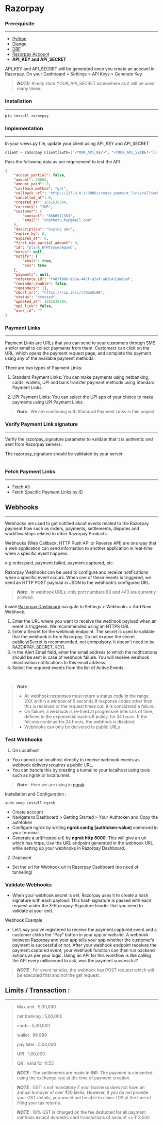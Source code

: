 # Razorpay 
### Prerequisite
<hr>

* [Python](https://www.python.org/downloads/)
* [Django](https://docs.djangoproject.com/en/4.0/topics/install/)
* [DRF](https://www.django-rest-framework.org/)
* [Razorpay Account](https://razorpay.com/)
* <b>API_KEY and API_SECRET</b>

API_KEY and API_SECRET will be generated once you create an account in Razorpay. On your Dashboard > Settings > API Keys > Generate Key.

> **_NOTE:_**  Kindly store YOUR_API_SECRET somewhere as it will be used many times.



### Installation
<hr>

```python
pip install razorpay
```


### Implementation
<hr>

In your views.py file, update your client using API_KEY and API_SECRET
```python
client = razorpay.Client(auth=("<YOUR_API_KEY>", "<YOUR_API_SECRET>"))
```

Pass the following data as per requirement to test the API
```json
{
    "accept_partial": false,
    "amount": 20000,
    "amount_paid": 0,
    "callback_method": "get",
    "callback_url": "http://127.0.0.1:8000/create_payment_link/callback-url/",
    "cancelled_at": 0,
    "created_at": 1662630384,
    "currency": "INR",
    "customer": {
        "contact": "8866911353",
        "email": "shahhetu.hs@gmail.com"
    },
    "description": "buying abc",
    "expire_by": 0,
    "expired_at": 0,
    "first_min_partial_amount": 0,
    "id": "plink_KFMTVyweoAqsnC",
    "notes": null,
    "notify": {
        "email": true,
        "sms": true
    },
    "payments": null,
    "reference_id": "f487fb06-9b5a-445f-a5af-a63b4316e0ad",
    "reminder_enable": false,
    "reminders": [],
    "short_url": "https://rzp.io/i/itOmoOuBB",
    "status": "created",
    "updated_at": 1662630384,
    "upi_link": false,
    "user_id": ""
}
```


### Payment Links
<hr>


Payment Links are URLs that you can send to your customers through SMS and/or email to collect payments from them. Customers can click on the URL, which opens the payment request page, and complete the payment using any of the available payment methods.

There are two types of Payment Links:

1. Standard Payment Links: You can make payments using netbanking, cards, wallets, UPI and bank transfer payment methods using Standard Payment Links.

2. UPI Payment Links: You can select the UPI app of your choice to make payments using UPI Payment Links.


> **_Note_** : We are continuing with Standard Payment Links in this project

### Verify Payment Link signature
<hr>
Verify the razorpay_signature parameter to validate that it is authentic and sent from Razorpay servers.

The razorpay_signature should be validated by your server.
<br><br>
### Fetch Payment Links
<hr>

* Fetch All
* Fetch Specific Payment Links by ID


## Webhooks
<hr>
Webhooks are used to get notified about events related to the Razorpay payment flow such as orders, payments, settlements, disputes and workflow steps related to other Razorpay Products.

Webhooks (Web Callback, HTTP Push API or Reverse API) are one way that a web application can send information to another application in real-time when a specific event happens.

e.g order.paid, payment.failed, payment.captured, etc.

Razorpay Webhooks can be used to configure and receive notifications when a specific event occurs. When one of these events is triggered, we send an HTTP POST payload in JSON to the webhook's configured URL.

> **_Note_** : In webhook URLs, only port numbers 80 and 443 are currently allowed.

Inside [Razorpay Dashboard](https://razorpay.com/) navigate to Settings > Webhooks > Add New Webhook.

1. Enter the URL where you want to receive the webhook payload when an event is triggered. We recommended using an HTTPS URL.
2. Enter a Secret for the webhook endpoint. The secret is used to validate that the webhook is from Razorpay. Do not expose the secret publicly(Secret is recommended, not compulsory. It doesn't need to be RAZORPAY_SECRET_KEY). 
3. In the Alert Email field, enter the email address to which the notifications should be sent in case of webhook failure. You will receive webhook deactivation notifications to this email address.
4. Select the required events from the list of Active Events.

<br>

> **_Note_** :
> - All webhook responses must return a status code in the range 2XX within a window of 5 seconds.If response codes other than this is received or the request times out, it is considered a failure. 
> - On failure, a webhook is re-tried at progressive intervals of time, defined in the exponential back-off policy, for 24 hours. If the failures continue for 24 hours, the webhook is disabled. 
> - Webhooks can only be delivered to public URLs
### Test Webhooks

1. On Localhost

- You cannot use localhost directly to receive webhook events as webhook delivery requires a public URL. 
- You can handle this by creating a tunnel to your localhost using tools such as ngrok or localtunnel. 

> **_Note_** : Here we are using in [ngrok](https://ngrok.com/)
    
Installation and Configuration :

`sudo snap install ngrok`
  * Create account 
  * Navigate to Dashboard > Getting Started > Your Authtoken and Copy the authtoken
  * Configure ngrok by writing <b>ngrok config [authtoken-value]</b> command in your terminal. 
  * Generate a url(Hosted url) by <b>ngrok http 8000</b>. This will give an url which has https, Use the URL endpoint generated in the webhook URL while setting up your webhooks in Razorpay Dashboard.
2. Deployed
- Set the url for Webhook url in Razorpay Dashboard (no need of tunneling)


### Validate Webhooks
- When your webhook secret is set, Razorpay uses it to create a hash signature with each payload. This hash signature is passed with each request under the X-Razorpay-Signature header that you need to validate at your end.



Webhook Example
- Let’s say you’ve registered to receive the payment.captured event and a customer clicks the “Pay” button in your app or website. A webhook between Razorpay and your app tells your app whether the customer’s payment is successful or not. After your webhook endpoint receives the payment.captured event, your webhook function can then run backend actions as per your logic. Using an API for this workflow is like calling the API every millisecond to ask, was the payment successful?

> **_NOTE_** : For event handler, the webhook has POST request which will be executed first and not the get request.

## Limits / Transaction :
<hr>


> Max amt : 5,00,000
>
> net banking : 5,00,000
>
> cards : 5,00,000
>  
> wallet : 99,999
> 
> pay later : 5,00,000
>  
> UPI : 1,00,000
>
> QR : valid for 11:55


> **_NOTE_** : The settlements are made in INR. The payment is converted using the exchange rate at the time of payment creation.

> **_NOTE_** : GST is not mandatory if your business does not have an annual turnover of over ₹20 lakhs. However, if you do not provide your GST details, you would not be able to claim TDS at the time of filing your tax returns.

> **_NOTE_** : 18% GST is charged on the fee deducted for all payment methods except domestic card transactions of amount <= ₹ 2,000


